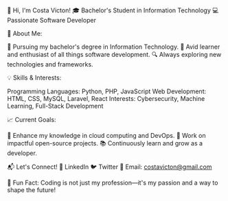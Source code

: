 👋 Hi, I'm Costa Victon!
🎓 Bachelor's Student in Information Technology
💻 Passionate Software Developer

🚀 About Me:

📘 Pursuing my bachelor's degree in Information Technology.
🌟 Avid learner and enthusiast of all things software development.
🔍 Always exploring new technologies and frameworks.

💡 Skills & Interests:

Programming Languages: Python, PHP, JavaScript
Web Development: HTML, CSS, MySQL, Laravel, React
Interests: Cybersecurity, Machine Learning, Full-Stack Development

📈 Current Goals:

🎯 Enhance my knowledge in cloud computing and DevOps.
📂 Work on impactful open-source projects.
📚 Continuously learn and grow as a developer.

📬 Let's Connect!
💼 LinkedIn
🐦 Twitter
📧 Email: costavicton@gmail.com

🌟 Fun Fact:
Coding is not just my profession—it's my passion and a way to shape the future!
